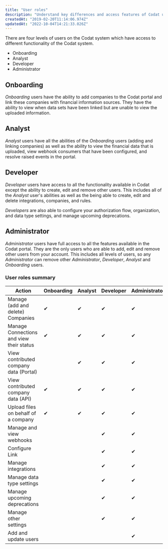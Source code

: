 ```yaml
---
title: "User roles"
description: "Understand key differences and access features of Codat user roles"
createdAt: "2019-02-20T11:14:06.974Z"
updatedAt: "2022-10-04T14:21:33.026Z"
---
```


There are four levels of users on the Codat system which have access to different functionality of the Codat system.

- Onboarding
- Analyst
- Developer
- Administrator

## Onboarding

_Onboarding_ users have the ability to add companies to the Codat portal and link these companies with financial information sources. They have the ability to view when data sets have been linked but are unable to view the uploaded information.

## Analyst

_Analyst_ users have all the abilities of the _Onboarding_ users (adding and linking companies) as well as the ability to view the financial data that is uploaded, view webhook consumers that have been configured, and resolve raised events in the portal.

## Developer

_Developer_ users have access to all the functionality available in Codat except the ability to create, edit and remove other users. This includes all of the _Analyst_ user's abilities as well as the being able to create, edit and delete integrations, companies, and rules.

_Developers_ are also able to configure your authorization flow, organization, and data type settings, and manage upcoming deprecations.

## Administrator

_Administrator_ users have full access to all the features available in the Codat portal. They are the only users who are able to add, edit and remove other users from your account. This includes all levels of users, so any _Administrator_ can remove other _Administrator_, _Developer_, _Analyst_ and _Onboarding_ users.

### User roles summary

| Action                                       	| Onboarding 	| Analyst 	| Developer 	| Administrator 	|
|-------------------------------------------	  |------------	|---------	|-----------	|---------------	|
| Manage (add and delete) Companies            	| ✔          	| ✔       	| ✔         	| ✔             	|
| Manage Connections and view their status      | ✔          	| ✔       	| ✔         	| ✔             	|
| View contributed company data (Portal)        |            	| ✔       	| ✔         	| ✔             	|
| View contributed company data (API)           | ✔          	| ✔       	| ✔         	| ✔             	|
| Upload files on behalf of a company          	| ✔          	| ✔        	| ✔         	| ✔             	|
| Manage and view webhooks                    	|            	|         	| ✔         	| ✔             	|
| Configure Link                              	|            	|         	| ✔         	| ✔             	|
| Manage integrations                         	|            	|         	| ✔         	| ✔             	|
| Manage data type settings                  	  |            	|         	| ✔         	| ✔             	|
| Manage upcoming deprecations                	|            	|         	| ✔         	| ✔             	|
| Manage other settings                         |            	|         	| ✔         	| ✔             	|
| Add and update users                        	|            	|         	|           	| ✔             	|

